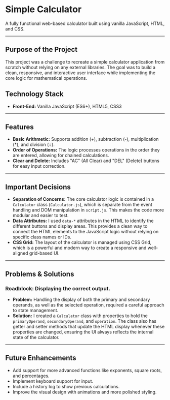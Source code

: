 # Simple Calculator

A fully functional web-based calculator built using vanilla JavaScript, HTML, and CSS.

---

## Purpose of the Project
This project was a challenge to recreate a simple calculator application from scratch without relying on any external libraries. The goal was to build a clean, responsive, and interactive user interface while implementing the core logic for mathematical operations.

## Technology Stack
- **Front-End:** Vanilla JavaScript (ES6+), HTML5, CSS3

---

## Features
* **Basic Arithmetic:** Supports addition (+), subtraction (-), multiplication (*), and division (÷).
* **Order of Operations:** The logic processes operations in the order they are entered, allowing for chained calculations.
* **Clear and Delete:** Includes "AC" (All Clear) and "DEL" (Delete) buttons for easy input correction.


---

## Important Decisions
* **Separation of Concerns:** The core calculator logic is contained in a `Calculator` class (`Calculator.js`), which is separate from the event handling and DOM manipulation in `script.js`. This makes the code more modular and easier to test.
* **Data Attributes:** I used `data-*` attributes in the HTML to identify the different buttons and display areas. This provides a clean way to connect the HTML elements to the JavaScript logic without relying on specific class names or IDs.
* **CSS Grid:** The layout of the calculator is managed using CSS Grid, which is a powerful and modern way to create a responsive and well-aligned grid-based UI.

---

## Problems & Solutions

### Roadblock: Displaying the correct output.
* **Problem:** Handling the display of both the primary and secondary operands, as well as the selected operation, required a careful approach to state management.
* **Solution:** I created a `Calculator` class with properties to hold the `primaryOperand`, `secondaryOperand`, and `operation`. The class also has getter and setter methods that update the HTML display whenever these properties are changed, ensuring the UI always reflects the internal state of the calculator.

---

## Future Enhancements
* Add support for more advanced functions like exponents, square roots, and percentages.
* Implement keyboard support for input.
* Include a history log to show previous calculations.
* Improve the visual design with animations and more polished styling.